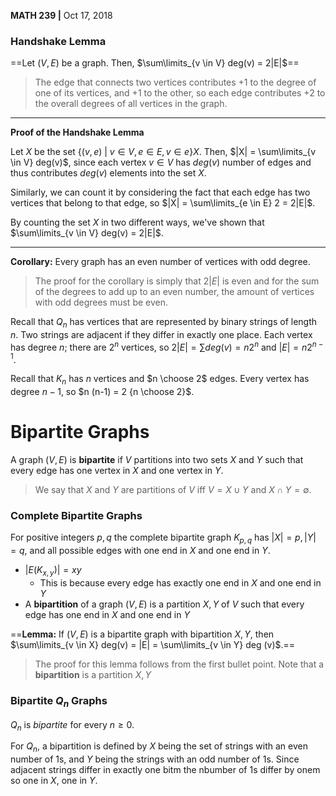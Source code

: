 __MATH 239 |__ Oct 17, 2018

### Handshake Lemma

==Let $(V, E)$ be a graph. Then, $\sum\limits_{v \in V} deg(v) = 2|E|$==

> The edge that connects two vertices contributes +1 to the degree of one of its vertices, and +1 to the other, so each edge contributes +2 to the overall degrees of all vertices in the graph.

---

__Proof of the Handshake Lemma__

Let $X$ be the set $\{ (v, e) \ | \ v \in V, e \in E, v \in e \}X$. Then, $|X| = \sum\limits_{v \in V} deg(v)$, since each vertex $v \in V$ has  $deg(v)$ number of edges and thus contributes $deg(v)$ elements into the set $X$.  

Similarly, we can count it by considering the fact that each edge has two vertices that belong to that edge, so $|X| = \sum\limits_{e \in E} 2 = 2|E|$.

By counting the set $X$ in two different ways, we've shown that $\sum\limits_{v \in V} deg(v) = 2|E|$.

---

__Corollary:__ Every graph has an even number of vertices with odd degree.

> The proof for the corollary is simply that $2|E|$ is even and for the sum of the degrees to add up to an even number, the amount of vertices with odd degrees must be even. 



Recall that $Q_n$ has vertices that are represented by binary strings of length $n$. Two strings are adjacent if they differ in exactly one place. Each vertex has degree $n$; there are $2^n$ vertices,  so $2|E| = \sum deg(v) = n 2^n$ and $|E| = n 2^{n - 1}$.

Recall that $K_n$ has $n$ vertices and $n \choose 2$ edges. Every vertex has degree $n-1$, so $n (n-1) = 2 {n \choose 2}$.



# Bipartite Graphs

A graph $(V, E)$ is __bipartite__ if $V$ partitions into two sets $X$ and $Y$ such that every edge has one vertex in $X$ and one vertex in $Y$.  

> We say that $X$ and $Y$ are partitions of $V$ iff $V = X \cup Y$ and $X \cap Y = \emptyset$. 

### Complete Bipartite Graphs

For positive integers $p, q$ the complete bipartite graph $K_{p, q}$ has $|X| = p, |Y| = q$, and all possible edges with one end in $X$ and one end in $Y$.

- $|E(K_{x,y})| = xy$
  - This is because every edge has exactly one end in $X$ and one end in $Y$
- A __bipartition__ of a graph $(V, E)$ is a partition $X, Y$ of $V$ such that every edge has one end in $X$ and one end in $Y$

==__Lemma:__ If $(V, E)$ is a bipartite graph with bipartition $X, Y$, then $\sum\limits_{v \in X} deg(v) = |E| = \sum\limits_{v \in Y} deg (v)$.==

> The proof for this lemma follows from the first bullet point. Note that a __bipartition__ is a partition $X, Y$ 

### Bipartite $Q_n$ Graphs 

$Q_n$ is _bipartite_ for every $n \geq 0$.

For $Q_n$, a bipartition is defined by $X$ being the set of strings with an even number of $1$s, and $Y$ being the strings with an odd number of $1$s. Since adjacent strings differ in exactly one bitm the nbumber of $1$s differ by onem so one in $X$, one in $Y$.  

 